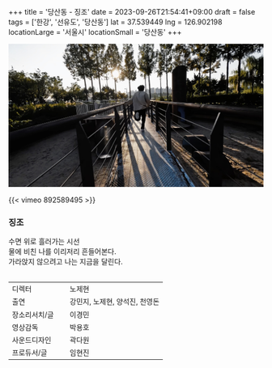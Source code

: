 +++
title = '당산동 - 징조'
date = 2023-09-26T21:54:41+09:00
draft = false
tags = ['한강', '선유도', '당산동']
lat = 37.539449
lng = 126.902198
locationLarge = '서울시'
locationSmall = '당산동'
+++

![당산동](thumb.jpg)

{{< vimeo 892589495 >}}
 
### 징조
수면 위로 흘러가는 시선<br>
물에 비친 나를 이리저리 흔들어본다. <br>
가라앉지 않으려고 나는 지금을 달린다.<br>
<br>


<table class="article-credit-style">
    <tr>
    <td style="width: 100px;">디렉터</td>
    <td>노제현</td>
    </tr>
    <tr>
    <td>출연</td>
    <td>강민지, 노제현, 양석진, 천영돈</td>
    </tr>
    <tr>
    <td>장소리서치/글</td>
    <td>이경민</td>
    </tr>
    <tr>
    <td>영상감독</td>
    <td>박용호</td>
    </tr>
    <tr>
    <td>사운드디자인</td>
    <td>곽다원</td>
    </tr>
    <tr>
    <td>프로듀서/글</td>
    <td>임현진</td>
    </tr>
</table>